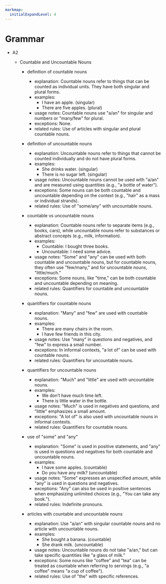 ```yaml
---
markmap:
  initialExpandLevel: 4
---
```


# Grammar

- A2

  - Countable and Uncountable Nouns

    - definition of countable nouns

      - explanation: Countable nouns refer to things that can be counted as individual units. They have both singular and plural forms.
      - examples:
        - I have an apple. (singular)
        - There are five apples. (plural)
      - usage notes: Countable nouns use "a/an" for singular and numbers or "many/few" for plural.
      - exceptions: None.
      - related rules: Use of articles with singular and plural countable nouns.

    - definition of uncountable nouns

      - explanation: Uncountable nouns refer to things that cannot be counted individually and do not have plural forms.
      - examples:
        - She drinks water. (singular)
        - There is no sugar left. (singular)
      - usage notes: Uncountable nouns cannot be used with "a/an" and are measured using quantities (e.g., "a bottle of water").
      - exceptions: Some nouns can be both countable and uncountable depending on the context (e.g., "hair" as a mass or individual strands).
      - related rules: Use of "some/any" with uncountable nouns.

    - countable vs uncountable nouns

      - explanation: Countable nouns refer to separate items (e.g., books, cars), while uncountable nouns refer to substances or abstract concepts (e.g., milk, information).
      - examples:
        - Countable: I bought three books.
        - Uncountable: I need some advice.
      - usage notes: "Some" and "any" can be used with both countable and uncountable nouns, but for countable nouns, they often use "few/many," and for uncountable nouns, "little/much."
      - exceptions: Some nouns, like "time," can be both countable and uncountable depending on meaning.
      - related rules: Quantifiers for countable and uncountable nouns.

    - quantifiers for countable nouns

      - explanation: "Many" and "few" are used with countable nouns.
      - examples:
        - There are many chairs in the room.
        - I have few friends in this city.
      - usage notes: Use "many" in questions and negatives, and "few" to express a small number.
      - exceptions: In informal contexts, "a lot of" can be used with countable nouns.
      - related rules: Quantifiers for uncountable nouns.

    - quantifiers for uncountable nouns

      - explanation: "Much" and "little" are used with uncountable nouns.
      - examples:
        - We don’t have much time left.
        - There is little water in the bottle.
      - usage notes: "Much" is used in negatives and questions, and "little" emphasizes a small amount.
      - exceptions: "A lot of" is also used with uncountable nouns in informal contexts.
      - related rules: Quantifiers for countable nouns.

    - use of "some" and "any"

      - explanation: "Some" is used in positive statements, and "any" is used in questions and negatives for both countable and uncountable nouns.
      - examples:
        - I have some apples. (countable)
        - Do you have any milk? (uncountable)
      - usage notes: "Some" expresses an unspecified amount, while "any" is used in questions and negatives.
      - exceptions: "Any" can also be used in positive sentences when emphasizing unlimited choices (e.g., "You can take any book.").
      - related rules: Indefinite pronouns.

    - articles with countable and uncountable nouns
      - explanation: Use "a/an" with singular countable nouns and no article with uncountable nouns.
      - examples:
        - She bought a banana. (countable)
        - She drank milk. (uncountable)
      - usage notes: Uncountable nouns do not take "a/an," but can take specific quantities like "a glass of milk."
      - exceptions: Some nouns like "coffee" and "tea" can be treated as countable when referring to servings (e.g., "a coffee" means "a cup of coffee").
      - related rules: Use of "the" with specific references.
